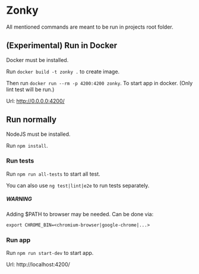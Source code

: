 # Zonky
All mentioned commands are meant to be run in projects root folder.

## (Experimental) Run in Docker
Docker must be installed.

Run `docker build -t zonky .` to create image.
 
Then run `docker run --rm -p 4200:4200 zonky`. 
To start app in docker. (Only lint test will be run.)

Url: http://0.0.0.0:4200/

## Run normally

NodeJS must be installed.

Run `npm install`. 

### Run tests
Run `npm run all-tests` to start all test. 

You can also use `ng test|lint|e2e` to run tests separately.

##### WARNING
Adding $PATH to browser may be needed. Can be done via: 

`export CHROME_BIN=<chromium-browser|google-chrome|...>`

### Run app
Run `npm run start-dev` to start app. 

Url: http://localhost:4200/
